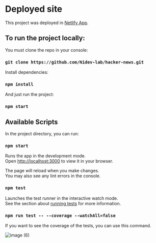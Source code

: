 # Deployed site

This project was deployed in [Netlify App](https://hacker-news-tr.netlify.app/).

##  To run the project locally: 

You must clone the repo in your console:

### `git clone https://github.com/Nidev-lab/hacker-news.git` 

Install dependencies: 

### `npm install`

And just run the project:

### `npm start`

## Available Scripts

In the project directory, you can run:

### `npm start`

Runs the app in the development mode.\
Open [http://localhost:3000](http://localhost:3000) to view it in your browser.

The page will reload when you make changes.\
You may also see any lint errors in the console.

### `npm test`

Launches the test runner in the interactive watch mode.\
See the section about [running tests](https://facebook.github.io/create-react-app/docs/running-tests) for more information.

### `npm run test -- --coverage --watchAll=false`

If you want to see the coverage of the tests, you can use this command.

![image (6)](https://user-images.githubusercontent.com/53904695/150280532-17bbbf36-afeb-4a64-89f5-090d244543d0.png)
